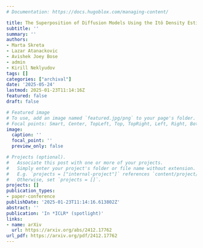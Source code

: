 ```yaml
---
# Documentation: https://docs.hugoblox.com/managing-content/

title: The Superposition of Diffusion Models Using the Itô Density Estimator
subtitle: ''
summary: ''
authors:
- Marta Skreta
- Lazar Atanackovic
- Avishek Joey Bose
- admin
- Kirill Neklyudov
tags: []
categories: ["archival"]
date: '2025-05-24'
lastmod: 2025-01-23T11:14:16Z
featured: false
draft: false

# Featured image
# To use, add an image named `featured.jpg/png` to your page's folder.
# Focal points: Smart, Center, TopLeft, Top, TopRight, Left, Right, BottomLeft, Bottom, BottomRight.
image:
  caption: ''
  focal_point: ''
  preview_only: false

# Projects (optional).
#   Associate this post with one or more of your projects.
#   Simply enter your project's folder or file name without extension.
#   E.g. `projects = ["internal-project"]` references `content/project/deep-learning/index.md`.
#   Otherwise, set `projects = []`.
projects: []
publication_types:
- paper-conference
publishDate: '2025-01-23T11:14:16.613802Z'
abstract: ''
publication: 'In *ICLR* (spotlight)'
links:
- name: arXiv
  url: https://arxiv.org/abs/2412.17762
url_pdf: https://arxiv.org/pdf/2412.17762
---
```

